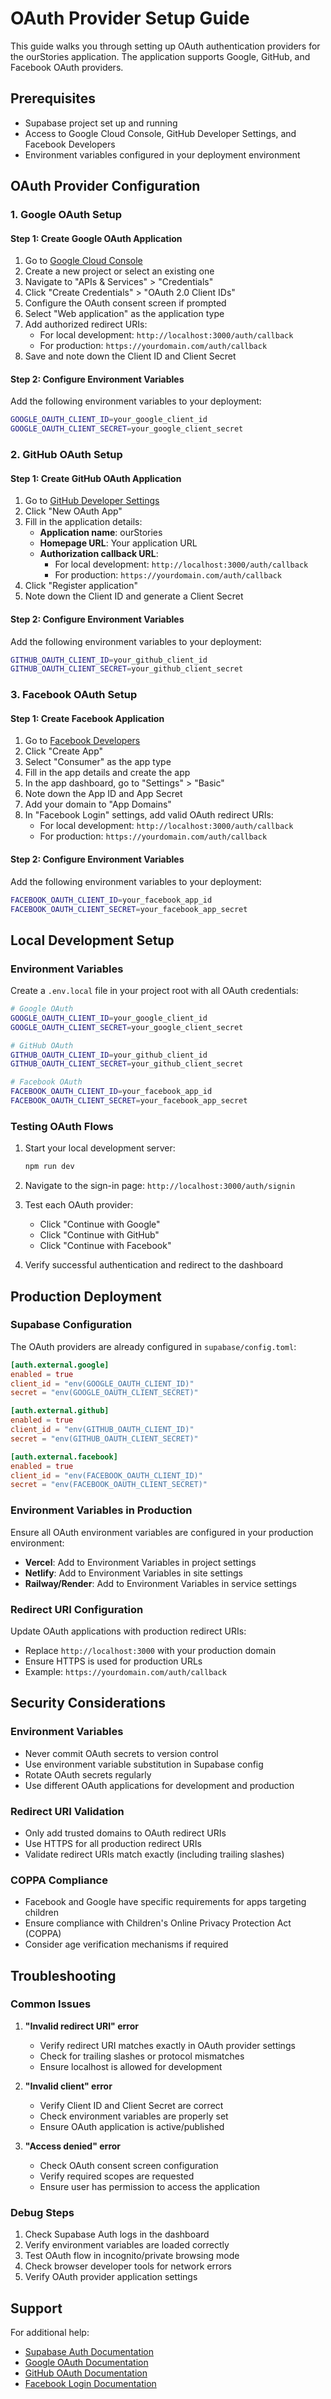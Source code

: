 # OAuth Provider Setup Guide

This guide walks you through setting up OAuth authentication providers for the ourStories application. The application supports Google, GitHub, and Facebook OAuth providers.

## Prerequisites

- Supabase project set up and running
- Access to Google Cloud Console, GitHub Developer Settings, and Facebook Developers
- Environment variables configured in your deployment environment

## OAuth Provider Configuration

### 1. Google OAuth Setup

#### Step 1: Create Google OAuth Application

1. Go to [Google Cloud Console](https://console.cloud.google.com/)
2. Create a new project or select an existing one
3. Navigate to "APIs & Services" > "Credentials"
4. Click "Create Credentials" > "OAuth 2.0 Client IDs"
5. Configure the OAuth consent screen if prompted
6. Select "Web application" as the application type
7. Add authorized redirect URIs:
   - For local development: `http://localhost:3000/auth/callback`
   - For production: `https://yourdomain.com/auth/callback`
8. Save and note down the Client ID and Client Secret

#### Step 2: Configure Environment Variables

Add the following environment variables to your deployment:

```bash
GOOGLE_OAUTH_CLIENT_ID=your_google_client_id
GOOGLE_OAUTH_CLIENT_SECRET=your_google_client_secret
```

### 2. GitHub OAuth Setup

#### Step 1: Create GitHub OAuth Application

1. Go to [GitHub Developer Settings](https://github.com/settings/developers)
2. Click "New OAuth App"
3. Fill in the application details:
   - **Application name**: ourStories
   - **Homepage URL**: Your application URL
   - **Authorization callback URL**:
     - For local development: `http://localhost:3000/auth/callback`
     - For production: `https://yourdomain.com/auth/callback`
4. Click "Register application"
5. Note down the Client ID and generate a Client Secret

#### Step 2: Configure Environment Variables

Add the following environment variables to your deployment:

```bash
GITHUB_OAUTH_CLIENT_ID=your_github_client_id
GITHUB_OAUTH_CLIENT_SECRET=your_github_client_secret
```

### 3. Facebook OAuth Setup

#### Step 1: Create Facebook Application

1. Go to [Facebook Developers](https://developers.facebook.com/)
2. Click "Create App"
3. Select "Consumer" as the app type
4. Fill in the app details and create the app
5. In the app dashboard, go to "Settings" > "Basic"
6. Note down the App ID and App Secret
7. Add your domain to "App Domains"
8. In "Facebook Login" settings, add valid OAuth redirect URIs:
   - For local development: `http://localhost:3000/auth/callback`
   - For production: `https://yourdomain.com/auth/callback`

#### Step 2: Configure Environment Variables

Add the following environment variables to your deployment:

```bash
FACEBOOK_OAUTH_CLIENT_ID=your_facebook_app_id
FACEBOOK_OAUTH_CLIENT_SECRET=your_facebook_app_secret
```

## Local Development Setup

### Environment Variables

Create a `.env.local` file in your project root with all OAuth credentials:

```bash
# Google OAuth
GOOGLE_OAUTH_CLIENT_ID=your_google_client_id
GOOGLE_OAUTH_CLIENT_SECRET=your_google_client_secret

# GitHub OAuth
GITHUB_OAUTH_CLIENT_ID=your_github_client_id
GITHUB_OAUTH_CLIENT_SECRET=your_github_client_secret

# Facebook OAuth
FACEBOOK_OAUTH_CLIENT_ID=your_facebook_app_id
FACEBOOK_OAUTH_CLIENT_SECRET=your_facebook_app_secret
```

### Testing OAuth Flows

1. Start your local development server:

   ```bash
   npm run dev
   ```

2. Navigate to the sign-in page: `http://localhost:3000/auth/signin`

3. Test each OAuth provider:

   - Click "Continue with Google"
   - Click "Continue with GitHub"
   - Click "Continue with Facebook"

4. Verify successful authentication and redirect to the dashboard

## Production Deployment

### Supabase Configuration

The OAuth providers are already configured in `supabase/config.toml`:

```toml
[auth.external.google]
enabled = true
client_id = "env(GOOGLE_OAUTH_CLIENT_ID)"
secret = "env(GOOGLE_OAUTH_CLIENT_SECRET)"

[auth.external.github]
enabled = true
client_id = "env(GITHUB_OAUTH_CLIENT_ID)"
secret = "env(GITHUB_OAUTH_CLIENT_SECRET)"

[auth.external.facebook]
enabled = true
client_id = "env(FACEBOOK_OAUTH_CLIENT_ID)"
secret = "env(FACEBOOK_OAUTH_CLIENT_SECRET)"
```

### Environment Variables in Production

Ensure all OAuth environment variables are configured in your production environment:

- **Vercel**: Add to Environment Variables in project settings
- **Netlify**: Add to Environment Variables in site settings
- **Railway/Render**: Add to Environment Variables in service settings

### Redirect URI Configuration

Update OAuth applications with production redirect URIs:

- Replace `http://localhost:3000` with your production domain
- Ensure HTTPS is used for production URLs
- Example: `https://yourdomain.com/auth/callback`

## Security Considerations

### Environment Variables

- Never commit OAuth secrets to version control
- Use environment variable substitution in Supabase config
- Rotate OAuth secrets regularly
- Use different OAuth applications for development and production

### Redirect URI Validation

- Only add trusted domains to OAuth redirect URIs
- Use HTTPS for all production redirect URIs
- Validate redirect URIs match exactly (including trailing slashes)

### COPPA Compliance

- Facebook and Google have specific requirements for apps targeting children
- Ensure compliance with Children's Online Privacy Protection Act (COPPA)
- Consider age verification mechanisms if required

## Troubleshooting

### Common Issues

1. **"Invalid redirect URI" error**

   - Verify redirect URI matches exactly in OAuth provider settings
   - Check for trailing slashes or protocol mismatches
   - Ensure localhost is allowed for development

2. **"Invalid client" error**

   - Verify Client ID and Client Secret are correct
   - Check environment variables are properly set
   - Ensure OAuth application is active/published

3. **"Access denied" error**
   - Check OAuth consent screen configuration
   - Verify required scopes are requested
   - Ensure user has permission to access the application

### Debug Steps

1. Check Supabase Auth logs in the dashboard
2. Verify environment variables are loaded correctly
3. Test OAuth flow in incognito/private browsing mode
4. Check browser developer tools for network errors
5. Verify OAuth provider application settings

## Support

For additional help:

- [Supabase Auth Documentation](https://supabase.com/docs/guides/auth)
- [Google OAuth Documentation](https://developers.google.com/identity/protocols/oauth2)
- [GitHub OAuth Documentation](https://docs.github.com/en/developers/apps/building-oauth-apps)
- [Facebook Login Documentation](https://developers.facebook.com/docs/facebook-login/)
